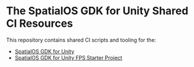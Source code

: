 # The SpatialOS GDK for Unity Shared CI Resources

This repository contains shared CI scripts and tooling for the:

* [SpatialOS GDK for Unity](https://github.com/spatialos/gdk-for-unity)
* [SpatialOS GDK for Unity FPS Starter Project](https://github.com/spatialos/gdk-for-unity-fps-starter-project)